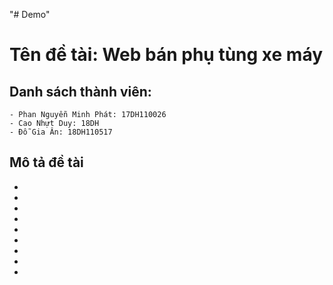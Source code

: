 "# Demo"

# Tên đề tài: Web bán phụ tùng xe máy

## Danh sách thành viên:

    - Phan Nguyễn Minh Phát: 17DH110026
    - Cao Nhựt Duy: 18DH
    - Đỗ Gia Ân: 18DH110517

## Mô tả đề tài

<ul>
    <li></li>
    <li></li>
    <li></li>
    <li></li>
    <li></li>
    <li></li>
    <li></li>
    <li></li>
    <li></li>
</ul>
